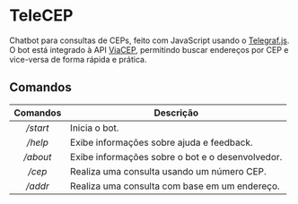 # TeleCEP

Chatbot para consultas de CEPs, feito com JavaScript usando o [Telegraf.js](https://telegraf.js.org/). O bot está integrado à API [ViaCEP](https://viacep.com.br/), permitindo buscar endereços por CEP e vice-versa de forma rápida e prática.

## Comandos

| **Comandos** |                   **Descrição**                  |
|:------------:|--------------------------------------------------|
|   _/start_   | Inicia o bot.                                    |
|    _/help_   | Exibe informações sobre ajuda e feedback.        |
|   _/about_   | Exibe informações sobre o bot e o desenvolvedor. |
|    _/cep_    | Realiza uma consulta usando um número CEP.       |
|    _/addr_   | Realiza uma consulta com base em um endereço.    |
